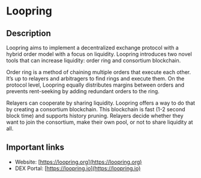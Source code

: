# Loopring

## Description

Loopring aims to implement a decentralized exchange protocol with a hybrid order model with a focus on liquidity. Loopring introduces two novel tools that can increase liquidity: order ring and consortium blockchain.

Order ring is a method of chaining multiple orders that execute each other. It’s up to relayers and arbitragers to find rings and execute them. On the protocol level, Loopring equally distributes margins between orders and prevents rent-seeking by adding redundant orders to the ring.

Relayers can cooperate by sharing liquidity. Loopring offers a way to do that by creating a consortium blockchain. This blockchain is fast \(1-2 second block time\) and supports history pruning. Relayers decide whether they want to join the consortium, make their own pool, or not to share liquidity at all.

## Important links

* Website: [https://loopring.org](https://loopring.org)
* DEX Portal: [https://loopring.io](https://loopring.io)

